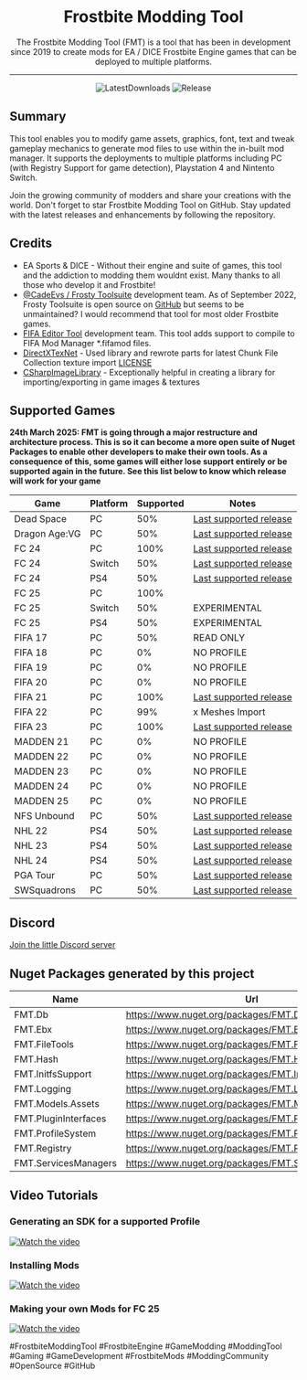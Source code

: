 ﻿<div align=center style="text-align: center">
  
<h1 style="text-align: center"> Frostbite Modding Tool </h1>
The Frostbite Modding Tool (FMT) is a tool that has been in development since 2019 to create mods for EA / DICE Frostbite Engine games that can be deployed to multiple platforms.

</div>

---

<div align="center">

  ![LatestDownloads][downloads-latest-shield]
  ![Release][release-shield]

</div>

[downloads-latest-shield]: https://img.shields.io/github/downloads/FMTDev/FMT.Releases/latest/total?style=for-the-badge

[release-shield]: https://img.shields.io/github/v/release/FMTDev/FMT.Releases?style=for-the-badge

## Summary

This tool enables you to modify game assets, graphics, font, text and tweak gameplay mechanics to generate mod files to use within the in-built mod manager. It supports the 
deployments to multiple platforms including PC (with Registry Support for game detection), Playstation 4 and Nintento Switch.

Join the growing community of modders and share your creations with the world. Don't forget to star Frostbite Modding Tool on GitHub. Stay updated with the latest releases and enhancements by following the repository.

## Credits
- EA Sports & DICE - Without their engine and suite of games, this tool and the addiction to modding them wouldnt exist. Many thanks to all those who develop it and Frostbite!
- [@CadeEvs / Frosty Toolsuite](https://github.com/CadeEvs/FrostyToolsuite) development team. As of September 2022, Frosty Toolsuite is open source on [GitHub](https://github.com/CadeEvs/FrostyToolsuite) but seems to be unmaintained? I would recommend that tool for most older Frostbite games.
- [FIFA Editor Tool](https://www.fifaeditortool.com/) development team. This tool adds support to compile to FIFA Mod Manager *.fifamod files.
- [DirectXTexNet](https://github.com/deng0/DirectXTexNet) - Used library and rewrote parts for latest Chunk File Collection texture import [LICENSE](https://raw.githubusercontent.com/deng0/DirectXTexNet/master/LICENSE)
- [CSharpImageLibrary](https://github.com/KFreon/CSharpImageLibrary) - Exceptionally helpful in creating a library for importing/exporting in game images & textures

## Supported Games

**24th March 2025: FMT is going through a major restructure and architecture process. This is so it can become a more open suite of Nuget Packages to enable other developers to make their own tools. As a consequence of this, some games will either lose support entirely or be supported again in the future. See this list below to know which release will work for your game**

| Game         | Platform     | Supported    | Notes           |
|--------------|--------------|--------------|-----------------|
| Dead Space   | PC           | 50%          | [Last supported release](https://github.com/FMTDev/FMT.Releases/releases/tag/FMT-25.17.9240.24186)    |
| Dragon Age:VG| PC           | 50%          | [Last supported release](https://github.com/FMTDev/FMT.Releases/releases/tag/FMT-25.17.9240.24186)    |
| FC 24        | PC           | 100%         | [Last supported release](https://github.com/FMTDev/FMT.Releases/releases/tag/FMT-25.17.9240.24186)    |
| FC 24        | Switch       | 50%          | [Last supported release](https://github.com/FMTDev/FMT.Releases/releases/tag/FMT-25.17.9240.24186)    |
| FC 24        | PS4          | 50%          | [Last supported release](https://github.com/FMTDev/FMT.Releases/releases/tag/FMT-25.17.9240.24186)    |
| FC 25        | PC           | 100%         |                 |
| FC 25        | Switch       | 50%          | EXPERIMENTAL    |
| FC 25        | PS4          | 50%          | EXPERIMENTAL    |
| FIFA 17      | PC           | 50%          | READ ONLY       |
| FIFA 18      | PC           | 0%           | NO PROFILE      |
| FIFA 19      | PC           | 0%           | NO PROFILE      |
| FIFA 20      | PC           | 0%           | NO PROFILE      |
| FIFA 21      | PC           | 100%         | [Last supported release](https://github.com/FMTDev/FMT.Releases/releases/tag/FMT-25.14.9170.27631)                |
| FIFA 22      | PC           | 99%          | x Meshes Import |
| FIFA 23      | PC           | 100%         | [Last supported release](https://github.com/FMTDev/FMT.Releases/releases/tag/FMT-25.14.9170.27631)                |
| MADDEN 21    | PC           | 0%           | NO PROFILE       |
| MADDEN 22    | PC           | 0%           | NO PROFILE      |
| MADDEN 23    | PC           | 0%           | NO PROFILE      |
| MADDEN 24    | PC           | 0%           | NO PROFILE      |
| MADDEN 25    | PC           | 0%           | NO PROFILE      |
| NFS Unbound  | PC           | 50%          | [Last supported release](https://github.com/FMTDev/FMT.Releases/releases/tag/FMT-25.17.9240.24186)    |
| NHL 22       | PS4          | 50%          | [Last supported release](https://github.com/FMTDev/FMT.Releases/releases/tag/FMT-25.17.9240.24186)    |
| NHL 23       | PS4          | 50%          | [Last supported release](https://github.com/FMTDev/FMT.Releases/releases/tag/FMT-25.17.9240.24186)    |
| NHL 24       | PS4          | 50%          | [Last supported release](https://github.com/FMTDev/FMT.Releases/releases/tag/FMT-25.17.9240.24186)    |
| PGA Tour     | PC           | 50%          | [Last supported release](https://github.com/FMTDev/FMT.Releases/releases/tag/FMT-25.17.9240.24186)    |
| SWSquadrons  | PC           | 50%          | [Last supported release](https://github.com/FMTDev/FMT.Releases/releases/tag/FMT-25.17.9240.24186)    |

## Discord

[Join the little Discord server](https://discord.gg/zAUc6eHVS3)

## Nuget Packages generated by this project

| Name         | Url     |
|--------------|--------------|
| FMT.Db   | https://www.nuget.org/packages/FMT.Db/ |
| FMT.Ebx   | https://www.nuget.org/packages/FMT.Ebx/ |
| FMT.FileTools   | https://www.nuget.org/packages/FMT.FileTools/ |
| FMT.Hash   | https://www.nuget.org/packages/FMT.Hash/ |
| FMT.InitfsSupport   | https://www.nuget.org/packages/FMT.InitfsSupport/ |
| FMT.Logging   | https://www.nuget.org/packages/FMT.Logging/ |
| FMT.Models.Assets   | https://www.nuget.org/packages/FMT.Models.Assets/ |
| FMT.PluginInterfaces   | https://www.nuget.org/packages/FMT.PluginInterfaces/ |
| FMT.ProfileSystem   | https://www.nuget.org/packages/FMT.ProfileSystem/ |
| FMT.Registry   | https://www.nuget.org/packages/FMT.Registry/ |
| FMT.ServicesManagers   | https://www.nuget.org/packages/FMT.ServicesManagers/ |

## Video Tutorials

### Generating an SDK for a supported Profile
[![Watch the video](https://img.youtube.com/vi/3LAIs9cAF8I/maxresdefault.jpg)](https://youtu.be/3LAIs9cAF8I)

### Installing Mods
[![Watch the video](https://img.youtube.com/vi/Z-OLVsXOwyY/maxresdefault.jpg)](https://youtu.be/Z-OLVsXOwyY)

### Making your own Mods for FC 25
[![Watch the video](https://img.youtube.com/vi/2r7jW2PU81M/maxresdefault.jpg)](https://youtu.be/2r7jW2PU81M)

#FrostbiteModdingTool #FrostbiteEngine #GameModding #ModdingTool #Gaming #GameDevelopment #FrostbiteMods #ModdingCommunity #OpenSource #GitHub
